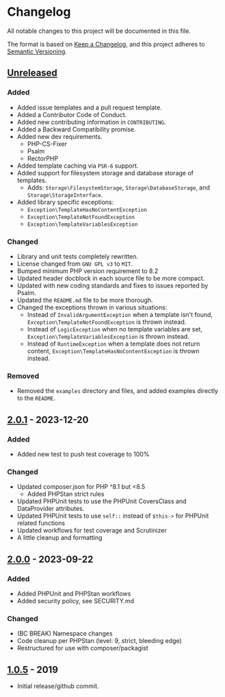# Changelog

All notable changes to this project will be documented in this file.

The format is based on [Keep a Changelog](https://keepachangelog.com/en/1.1.0/),
and this project adheres to [Semantic Versioning](https://semver.org/spec/v2.0.0.html).


## [Unreleased]

### Added

  * Added issue templates and a pull request template.
  * Added a Contributor Code of Conduct.
  * Added new contributing information in `CONTRIBUTING`.
  * Added a Backward Compatibility promise.
  * Added new dev requirements.
    * PHP-CS-Fixer
    * Psalm
    * RectorPHP
  * Added template caching via `PSR-6` support.
  * Added support for filesystem storage and database storage of templates.
    * Adds: `Storage\FilesystemStorage`, `Storage\DatabaseStorage`, and `Storage\StorageInterface`.
  * Added library specific exceptions:
    * `Exception\TemplateHasNoContentException`
    * `Exception\TemplateNotFoundException`
    * `Exception\TemplateVariablesException`

### Changed

  * Library and unit tests completely rewritten.
  * License changed from `GNU GPL v3` to `MIT`.
  * Bumped minimum PHP version requirement to 8.2
  * Updated header docblock in each source file to be more compact.
  * Updated with new coding standards and fixes to issues reported by Psalm.
  * Updated the `README.md` file to be more thorough.
  * Changed the exceptions thrown in various situations:
    * Instead of `InvalidArgumentException` when a template isn't found, `Exception\TemplateNotFoundException` is thrown instead.
    * Instead of `LogicException` when no template variables are set, `Exception\TemplateVariablesException` is thrown instead.
    * Instead of `RuntimeException` when a template does not return content, `Exception\TemplateHasNoContentException` is thrown instead.

### Removed

  * Removed the `examples` directory and files, and added examples directly to the `README`.


## [2.0.1] - 2023-12-20

### Added

  * Added new test to push test coverage to 100%

### Changed

  * Updated composer.json for PHP ^8.1 but <8.5
    * Added PHPStan strict rules
  * Updated PHPUnit tests to use the PHPUnit CoversClass and DataProvider attributes.
  * Updated PHPUnit tests to use `self::` instead of `$this->` for PHPUnit related functions
  * Updated workflows for test coverage and Scrutinizer
  * A little cleanup and formatting


## [2.0.0] - 2023-09-22

### Added

  * Added PHPUnit and PHPStan workflows
  * Added security policy, see SECURITY.md

### Changed

  * (BC BREAK) Namespace changes
  * Code cleanup per PHPStan (level: 9, strict, bleeding edge)
  * Restructured for use with composer/packagist


## [1.0.5] - 2019

  * Initial release/github commit.


[unreleased]: https://github.com/ericsizemore/simple_tpl/tree/master
[2.0.1]: https://github.com/ericsizemore/simple_tpl/releases/tag/v2.0.1
[2.0.0]: https://github.com/ericsizemore/simple_tpl/releases/tag/v2.0.0
[1.0.5]: https://github.com/ericsizemore/simple_tpl/releases/tag/v1.0.5
